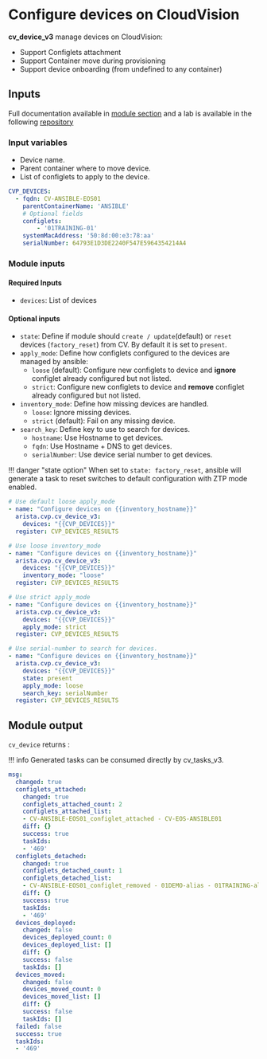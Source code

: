 # Configure devices on CloudVision

**cv_device_v3** manage devices on CloudVision:

- Support Configlets attachment
- Support Container move during provisioning
- Support device onboarding (from undefined to any container)

## Inputs

Full documentation available in [module section](../../modules/cv_container_v3.rst.md) and a lab is available in the following [repository](https://github.com/arista-netdevops-community/ansible-cvp-avd-toi)

### Input variables

- Device name.
- Parent container where to move device.
- List of configlets to apply to the device.

```yaml
CVP_DEVICES:
  - fqdn: CV-ANSIBLE-EOS01
    parentContainerName: 'ANSIBLE'
    # Optional fields
    configlets:
        - '01TRAINING-01'
    systemMacAddress: '50:8d:00:e3:78:aa'
    serialNumber: 64793E1D3DE2240F547E5964354214A4
```

### Module inputs

#### Required Inputs

- `devices`: List of devices

#### Optional inputs

- `state`: Define if module should `create / update`(default) or `reset` devices (`factory_reset`) from CV. By default it is set to `present`.
- `apply_mode`: Define how configlets configured to the devices are managed by ansible:
  - `loose` (default): Configure new configlets to device and **ignore** configlet already configured but not listed.
  - `strict`: Configure new configlets to device and **remove** configlet already configured but not listed.
- `inventory_mode`: Define how missing devices are handled.
  - `loose`: Ignore missing devices.
  - `strict` (default): Fail on any missing device.
- `search_key`: Define key to use to search for devices.
  - `hostname`: Use Hostname to get devices.
  - `fqdn`: Use Hostname + DNS to get devices.
  - `serialNumber`: Use device serial number to get devices.

!!! danger "state option"
    When set to `state: factory_reset`, ansible will generate a task to reset switches to default configuration with ZTP mode enabled.

```yaml
# Use default loose apply_mode
- name: "Configure devices on {{inventory_hostname}}"
  arista.cvp.cv_device_v3:
    devices: "{{CVP_DEVICES}}"
  register: CVP_DEVICES_RESULTS

# Use loose inventory_mode
- name: "Configure devices on {{inventory_hostname}}"
  arista.cvp.cv_device_v3:
    devices: "{{CVP_DEVICES}}"
    inventory_mode: "loose"
  register: CVP_DEVICES_RESULTS

# Use strict apply_mode
- name: "Configure devices on {{inventory_hostname}}"
  arista.cvp.cv_device_v3:
    devices: "{{CVP_DEVICES}}"
    apply_mode: strict
  register: CVP_DEVICES_RESULTS

# Use serial-number to search for devices.
- name: "Configure devices on {{inventory_hostname}}"
  arista.cvp.cv_device_v3:
    devices: "{{CVP_DEVICES}}"
    state: present
    apply_mode: loose
    search_key: serialNumber
  register: CVP_DEVICES_RESULTS
```

## Module output

`cv_device` returns :

!!! info
    Generated tasks can be consumed directly by cv_tasks_v3.

```yaml
msg:
  changed: true
  configlets_attached:
    changed: true
    configlets_attached_count: 2
    configlets_attached_list:
    - CV-ANSIBLE-EOS01_configlet_attached - CV-EOS-ANSIBLE01
    diff: {}
    success: true
    taskIds:
    - '469'
  configlets_detached:
    changed: true
    configlets_detached_count: 1
    configlets_detached_list:
    - CV-ANSIBLE-EOS01_configlet_removed - 01DEMO-alias - 01TRAINING-alias
    diff: {}
    success: true
    taskIds:
    - '469'
  devices_deployed:
    changed: false
    devices_deployed_count: 0
    devices_deployed_list: []
    diff: {}
    success: false
    taskIds: []
  devices_moved:
    changed: false
    devices_moved_count: 0
    devices_moved_list: []
    diff: {}
    success: false
    taskIds: []
  failed: false
  success: true
  taskIds:
  - '469'
```
